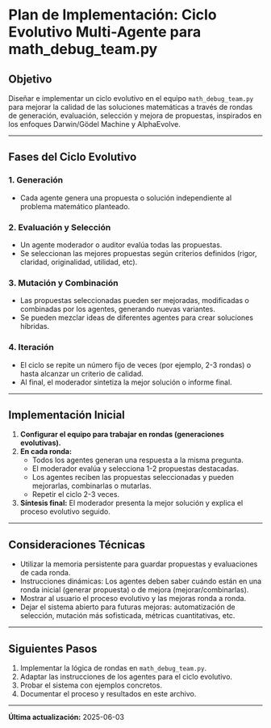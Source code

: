 # Plan de Implementación: Ciclo Evolutivo Multi-Agente para math_debug_team.py

## Objetivo
Diseñar e implementar un ciclo evolutivo en el equipo `math_debug_team.py` para mejorar la calidad de las soluciones matemáticas a través de rondas de generación, evaluación, selección y mejora de propuestas, inspirados en los enfoques Darwin/Gödel Machine y AlphaEvolve.

---

## Fases del Ciclo Evolutivo

### 1. Generación
- Cada agente genera una propuesta o solución independiente al problema matemático planteado.

### 2. Evaluación y Selección
- Un agente moderador o auditor evalúa todas las propuestas.
- Se seleccionan las mejores propuestas según criterios definidos (rigor, claridad, originalidad, utilidad, etc).

### 3. Mutación y Combinación
- Las propuestas seleccionadas pueden ser mejoradas, modificadas o combinadas por los agentes, generando nuevas variantes.
- Se pueden mezclar ideas de diferentes agentes para crear soluciones híbridas.

### 4. Iteración
- El ciclo se repite un número fijo de veces (por ejemplo, 2-3 rondas) o hasta alcanzar un criterio de calidad.
- Al final, el moderador sintetiza la mejor solución o informe final.

---

## Implementación Inicial

1. **Configurar el equipo para trabajar en rondas (generaciones evolutivas).**
2. **En cada ronda:**
   - Todos los agentes generan una respuesta a la misma pregunta.
   - El moderador evalúa y selecciona 1-2 propuestas destacadas.
   - Los agentes reciben las propuestas seleccionadas y pueden mejorarlas, combinarlas o mutarlas.
   - Repetir el ciclo 2-3 veces.
3. **Síntesis final:** El moderador presenta la mejor solución y explica el proceso evolutivo seguido.

---

## Consideraciones Técnicas
- Utilizar la memoria persistente para guardar propuestas y evaluaciones de cada ronda.
- Instrucciones dinámicas: Los agentes deben saber cuándo están en una ronda inicial (generar propuesta) o de mejora (mejorar/combinarlas).
- Mostrar al usuario el proceso evolutivo y las mejoras ronda a ronda.
- Dejar el sistema abierto para futuras mejoras: automatización de selección, mutación más sofisticada, métricas cuantitativas, etc.

---

## Siguientes Pasos
1. Implementar la lógica de rondas en `math_debug_team.py`.
2. Adaptar las instrucciones de los agentes para el ciclo evolutivo.
3. Probar el sistema con ejemplos concretos.
4. Documentar el proceso y resultados en este archivo.

---

**Última actualización:** 2025-06-03
